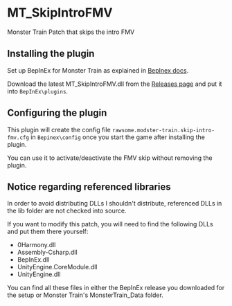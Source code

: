 # MT_SkipIntroFMV
Monster Train Patch that skips the intro FMV

## Installing the plugin
Set up BepInEx for Monster Train as explained in [BepInex docs](https://bepinex.github.io/bepinex_docs/v5.0/articles/user_guide/installation.html).

Download the latest MT_SkipIntroFMV.dll from the [Releases page](https://github.com/RawsomeGH/MT_SkipIntroFMV/releases) and put it into `BepInEx\plugins`.

## Configuring the plugin
This plugin will create the config file `rawsome.modster-train.skip-intro-fmv.cfg` in `Bepinex\config` once you start the game after installing the plugin.

You can use it to activate/deactivate the FMV skip without removing the plugin.

## Notice regarding referenced libraries
In order to avoid distributing DLLs I shouldn't distribute, referenced DLLs in the lib folder are not checked into source.

If you want to modify this patch, you will need to find the following DLLs and put them there yourself:

* 0Harmony.dll
* Assembly-Csharp.dll
* BepInEx.dll
* UnityEngine.CoreModule.dll
* UnityEngine.dll

You can find all these files in either the BepInEx release you downloaded for the setup or Monster Train's MonsterTrain_Data folder.
